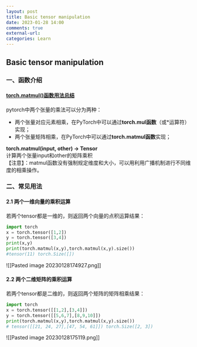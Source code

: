 ```yaml
---
layout: post
title: Basic tensor manipulation
date: 2023-01-28 14:00
comments: true
external-url:
categories: Learn
---
```


## Basic tensor manipulation 

### 一、函数介绍 

#### [torch.matmul()函数用法总结](https://wendy.blog.csdn.net/article/details/121158666?spm=1001.2101.3001.6650.1&utm_medium=distribute.pc_relevant.none-task-blog-2%7Edefault%7EBlogCommendFromBaidu%7ERate-1-121158666-blog-105783610.pc_relevant_vip_default&depth_1-utm_source=distribute.pc_relevant.none-task-blog-2%7Edefault%7EBlogCommendFromBaidu%7ERate-1-121158666-blog-105783610.pc_relevant_vip_default&utm_relevant_index=2)

pytorch中两个张量的乘法可以分为两种：

-   两个张量对应元素相乘，在PyTorch中可以通过**torch.mul函数**（或*运算符）实现；
-   两个张量矩阵相乘，在PyTorch中可以通过**torch.matmul函数**实现；

**torch.matmul(input, other) → Tensor**  
计算两个张量input和other的矩阵乘积  
【注意】：matmul函数没有强制规定维度和大小，可以用利用广播机制进行不同维度的相乘操作。

<!-- more -->

### 二、常见用法

#### 2.1 两个一维向量的乘积运算

若两个tensor都是一维的，则返回两个向量的点积运算结果：

```python
import torch
x = torch.tensor([1,2]) 
y = torch.tensor([3,4])
print(x,y)
print(torch.matmul(x,y),torch.matmul(x,y).size()) 
#tensor(11) torch.Size([])
```

![[Pasted image 20230128174927.png]]

#### 2.2 两个二维矩阵的乘积运算

若两个tensor都是二维的，则返回两个矩阵的矩阵相乘结果：

```python
import torch
x = torch.tensor([[1,2],[3,4]])
y = torch.tensor([[5,6,7],[8,9,10]])
print(torch.matmul(x,y),torch.matmul(x,y).size())
# tensor([[21, 24, 27],[47, 54, 61]]) torch.Size([2, 3])
```

![[Pasted image 20230128175119.png]]

